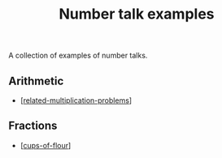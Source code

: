 ﻿---
backlinks:
- title: Technologies for teaching mathematics
  url: /memex/sense/Teaching/Mathematics/technologies-for-teaching-mathematics.html
tags: teaching, mathematics, number-talks
title: Number talk examples
type: index
---
A collection of examples of number talks.

## Arithmetic

- [[related-multiplication-problems]]

## Fractions

- [[cups-of-flour]]

[//begin]: # "Autogenerated link references for markdown compatibility"
[related-multiplication-problems]: related-multiplication-problems "related-multiplication-problems"
[cups-of-flour]: cups-of-flour "Number talk - Cups of flour"
[//end]: # "Autogenerated link references"